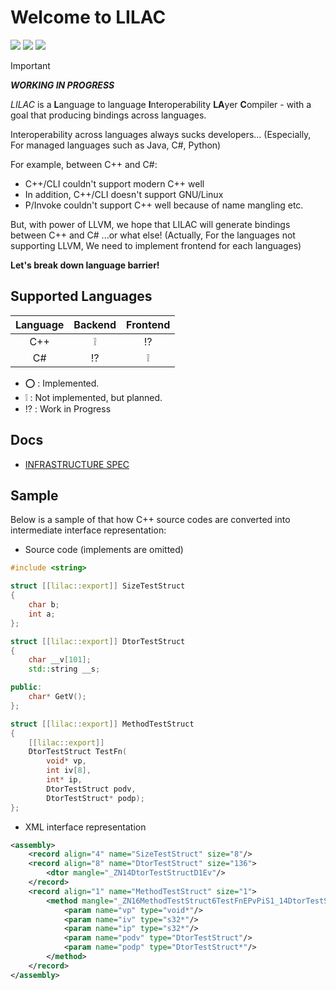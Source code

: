 # Welcome to LILAC

![](https://img.shields.io/github/license/Sharp0802/lilac)
![](https://img.shields.io/github/repo-size/Sharp0802/lilac)
![](https://img.shields.io/github/commit-activity/m/Sharp0802/lilac)

> [!IMPORTANT]
> ***WORKING IN PROGRESS***

*LILAC* is a **L**anguage to language **I**nteroperability **LA**yer **C**ompiler -
with a goal that producing bindings across languages.

Interoperability across languages always sucks developers...
(Especially, For managed languages such as Java, C#, Python)

For example, between C++ and C#:

- C++/CLI couldn't support modern C++ well
- In addition, C++/CLI doesn't support GNU/Linux
- P/Invoke couldn't support C++ well because of name mangling etc.

But, with power of LLVM, we hope that LILAC will generate bindings between C++ and C# ...or what else!
(Actually, For the languages not supporting LLVM, We need to implement frontend for each languages)

**Let's break down language barrier!**

## Supported Languages

| Language |      Backend       |      Frontend      |
|:--------:|:------------------:|:------------------:|
|   C++    | :grey_exclamation: |   :interrobang:    |
|    C#    |   :interrobang:    | :grey_exclamation: |

- :o: : Implemented.
- :grey_exclamation: : Not implemented, but planned.
- :interrobang: : Work in Progress

## Docs

- [INFRASTRUCTURE SPEC](docs/INFRASTRUCTURE.md)

## Sample

Below is a sample of that how C++ source codes are converted into intermediate interface representation:

- Source code (implements are omitted)

```c++
#include <string>

struct [[lilac::export]] SizeTestStruct
{
    char b;
    int a;
};

struct [[lilac::export]] DtorTestStruct
{
    char __v[101];
    std::string __s;

public:
    char* GetV();
};

struct [[lilac::export]] MethodTestStruct
{
    [[lilac::export]]
    DtorTestStruct TestFn(
        void* vp,
        int iv[8],
        int* ip,
        DtorTestStruct podv,
        DtorTestStruct* podp);
};
```

- XML interface representation

```xml
<assembly>
    <record align="4" name="SizeTestStruct" size="8"/>
    <record align="8" name="DtorTestStruct" size="136">
        <dtor mangle="_ZN14DtorTestStructD1Ev"/>
    </record>
    <record align="1" name="MethodTestStruct" size="1">
        <method mangle="_ZN16MethodTestStruct6TestFnEPvPiS1_14DtorTestStructPS2_" name="TestFn" return="DtorTestStruct">
            <param name="vp" type="void*"/>
            <param name="iv" type="s32*"/>
            <param name="ip" type="s32*"/>
            <param name="podv" type="DtorTestStruct"/>
            <param name="podp" type="DtorTestStruct*"/>
        </method>
    </record>
</assembly>
```
